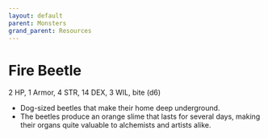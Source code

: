 ```yaml
---
layout: default
parent: Monsters
grand_parent: Resources
---
```


# Fire Beetle

2 HP, 1 Armor, 4 STR, 14 DEX, 3 WIL, bite (d6)

- Dog-sized beetles that make their home deep underground. 
- The beetles produce an orange slime that lasts for several days, making their organs quite valuable to alchemists and artists alike.
